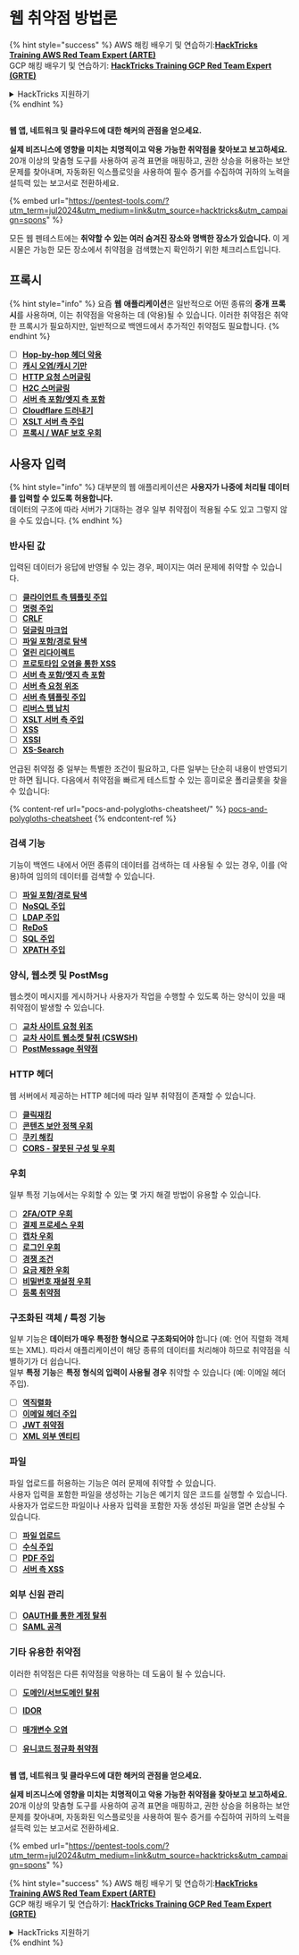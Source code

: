 # 웹 취약점 방법론

{% hint style="success" %}
AWS 해킹 배우기 및 연습하기:<img src="/.gitbook/assets/arte.png" alt="" data-size="line">[**HackTricks Training AWS Red Team Expert (ARTE)**](https://training.hacktricks.xyz/courses/arte)<img src="/.gitbook/assets/arte.png" alt="" data-size="line">\
GCP 해킹 배우기 및 연습하기: <img src="/.gitbook/assets/grte.png" alt="" data-size="line">[**HackTricks Training GCP Red Team Expert (GRTE)**<img src="/.gitbook/assets/grte.png" alt="" data-size="line">](https://training.hacktricks.xyz/courses/grte)

<details>

<summary>HackTricks 지원하기</summary>

* [**구독 계획**](https://github.com/sponsors/carlospolop) 확인하기!
* **💬 [**Discord 그룹**](https://discord.gg/hRep4RUj7f) 또는 [**텔레그램 그룹**](https://t.me/peass)에 참여하거나 **Twitter** 🐦 [**@hacktricks\_live**](https://twitter.com/hacktricks\_live)**를 팔로우하세요.**
* **[**HackTricks**](https://github.com/carlospolop/hacktricks) 및 [**HackTricks Cloud**](https://github.com/carlospolop/hacktricks-cloud) GitHub 리포지토리에 PR을 제출하여 해킹 트릭을 공유하세요.**

</details>
{% endhint %}

<figure><img src="/.gitbook/assets/pentest-tools.svg" alt=""><figcaption></figcaption></figure>

**웹 앱, 네트워크 및 클라우드에 대한 해커의 관점을 얻으세요.**

**실제 비즈니스에 영향을 미치는 치명적이고 악용 가능한 취약점을 찾아보고 보고하세요.** 20개 이상의 맞춤형 도구를 사용하여 공격 표면을 매핑하고, 권한 상승을 허용하는 보안 문제를 찾아내며, 자동화된 익스플로잇을 사용하여 필수 증거를 수집하여 귀하의 노력을 설득력 있는 보고서로 전환하세요.

{% embed url="https://pentest-tools.com/?utm_term=jul2024&utm_medium=link&utm_source=hacktricks&utm_campaign=spons" %}


모든 웹 펜테스트에는 **취약할 수 있는 여러 숨겨진 장소와 명백한 장소가 있습니다.** 이 게시물은 가능한 모든 장소에서 취약점을 검색했는지 확인하기 위한 체크리스트입니다.

## 프록시

{% hint style="info" %}
요즘 **웹** **애플리케이션**은 일반적으로 어떤 종류의 **중개** **프록시**를 사용하며, 이는 취약점을 악용하는 데 (악용)될 수 있습니다. 이러한 취약점은 취약한 프록시가 필요하지만, 일반적으로 백엔드에서 추가적인 취약점도 필요합니다.
{% endhint %}

* [ ] [**Hop-by-hop 헤더 악용**](abusing-hop-by-hop-headers.md)
* [ ] [**캐시 오염/캐시 기만**](cache-deception/)
* [ ] [**HTTP 요청 스머글링**](http-request-smuggling/)
* [ ] [**H2C 스머글링**](h2c-smuggling.md)
* [ ] [**서버 측 포함/엣지 측 포함**](server-side-inclusion-edge-side-inclusion-injection.md)
* [ ] [**Cloudflare 드러내기**](../network-services-pentesting/pentesting-web/uncovering-cloudflare.md)
* [ ] [**XSLT 서버 측 주입**](xslt-server-side-injection-extensible-stylesheet-language-transformations.md)
* [ ] [**프록시 / WAF 보호 우회**](proxy-waf-protections-bypass.md)

## **사용자 입력**

{% hint style="info" %}
대부분의 웹 애플리케이션은 **사용자가 나중에 처리될 데이터를 입력할 수 있도록 허용합니다.**\
데이터의 구조에 따라 서버가 기대하는 경우 일부 취약점이 적용될 수도 있고 그렇지 않을 수도 있습니다.
{% endhint %}

### **반사된 값**

입력된 데이터가 응답에 반영될 수 있는 경우, 페이지는 여러 문제에 취약할 수 있습니다.

* [ ] [**클라이언트 측 템플릿 주입**](client-side-template-injection-csti.md)
* [ ] [**명령 주입**](command-injection.md)
* [ ] [**CRLF**](crlf-0d-0a.md)
* [ ] [**덩글링 마크업**](dangling-markup-html-scriptless-injection/)
* [ ] [**파일 포함/경로 탐색**](file-inclusion/)
* [ ] [**열린 리다이렉트**](open-redirect.md)
* [ ] [**프로토타입 오염을 통한 XSS**](deserialization/nodejs-proto-prototype-pollution/#client-side-prototype-pollution-to-xss)
* [ ] [**서버 측 포함/엣지 측 포함**](server-side-inclusion-edge-side-inclusion-injection.md)
* [ ] [**서버 측 요청 위조**](ssrf-server-side-request-forgery/)
* [ ] [**서버 측 템플릿 주입**](ssti-server-side-template-injection/)
* [ ] [**리버스 탭 납치**](reverse-tab-nabbing.md)
* [ ] [**XSLT 서버 측 주입**](xslt-server-side-injection-extensible-stylesheet-language-transformations.md)
* [ ] [**XSS**](xss-cross-site-scripting/)
* [ ] [**XSSI**](xssi-cross-site-script-inclusion.md)
* [ ] [**XS-Search**](xs-search/)

언급된 취약점 중 일부는 특별한 조건이 필요하고, 다른 일부는 단순히 내용이 반영되기만 하면 됩니다. 다음에서 취약점을 빠르게 테스트할 수 있는 흥미로운 폴리글롯을 찾을 수 있습니다:

{% content-ref url="pocs-and-polygloths-cheatsheet/" %}
[pocs-and-polygloths-cheatsheet](pocs-and-polygloths-cheatsheet/)
{% endcontent-ref %}

### **검색 기능**

기능이 백엔드 내에서 어떤 종류의 데이터를 검색하는 데 사용될 수 있는 경우, 이를 (악용)하여 임의의 데이터를 검색할 수 있습니다.

* [ ] [**파일 포함/경로 탐색**](file-inclusion/)
* [ ] [**NoSQL 주입**](nosql-injection.md)
* [ ] [**LDAP 주입**](ldap-injection.md)
* [ ] [**ReDoS**](regular-expression-denial-of-service-redos.md)
* [ ] [**SQL 주입**](sql-injection/)
* [ ] [**XPATH 주입**](xpath-injection.md)

### **양식, 웹소켓 및 PostMsg**

웹소켓이 메시지를 게시하거나 사용자가 작업을 수행할 수 있도록 하는 양식이 있을 때 취약점이 발생할 수 있습니다.

* [ ] [**교차 사이트 요청 위조**](csrf-cross-site-request-forgery.md)
* [ ] [**교차 사이트 웹소켓 탈취 (CSWSH)**](websocket-attacks.md)
* [ ] [**PostMessage 취약점**](postmessage-vulnerabilities/)

### **HTTP 헤더**

웹 서버에서 제공하는 HTTP 헤더에 따라 일부 취약점이 존재할 수 있습니다.

* [ ] [**클릭재킹**](clickjacking.md)
* [ ] [**콘텐츠 보안 정책 우회**](content-security-policy-csp-bypass/)
* [ ] [**쿠키 해킹**](hacking-with-cookies/)
* [ ] [**CORS - 잘못된 구성 및 우회**](cors-bypass.md)

### **우회**

일부 특정 기능에서는 우회할 수 있는 몇 가지 해결 방법이 유용할 수 있습니다.

* [ ] [**2FA/OTP 우회**](2fa-bypass.md)
* [ ] [**결제 프로세스 우회**](bypass-payment-process.md)
* [ ] [**캡차 우회**](captcha-bypass.md)
* [ ] [**로그인 우회**](login-bypass/)
* [ ] [**경쟁 조건**](race-condition.md)
* [ ] [**요금 제한 우회**](rate-limit-bypass.md)
* [ ] [**비밀번호 재설정 우회**](reset-password.md)
* [ ] [**등록 취약점**](registration-vulnerabilities.md)

### **구조화된 객체 / 특정 기능**

일부 기능은 **데이터가 매우 특정한 형식으로 구조화되어야** 합니다 (예: 언어 직렬화 객체 또는 XML). 따라서 애플리케이션이 해당 종류의 데이터를 처리해야 하므로 취약점을 식별하기가 더 쉽습니다.\
일부 **특정 기능**은 **특정 형식의 입력이 사용될 경우** 취약할 수 있습니다 (예: 이메일 헤더 주입).

* [ ] [**역직렬화**](deserialization/)
* [ ] [**이메일 헤더 주입**](email-injections.md)
* [ ] [**JWT 취약점**](hacking-jwt-json-web-tokens.md)
* [ ] [**XML 외부 엔티티**](xxe-xee-xml-external-entity.md)

### 파일

파일 업로드를 허용하는 기능은 여러 문제에 취약할 수 있습니다.\
사용자 입력을 포함한 파일을 생성하는 기능은 예기치 않은 코드를 실행할 수 있습니다.\
사용자가 업로드한 파일이나 사용자 입력을 포함한 자동 생성된 파일을 열면 손상될 수 있습니다.

* [ ] [**파일 업로드**](file-upload/)
* [ ] [**수식 주입**](formula-csv-doc-latex-ghostscript-injection.md)
* [ ] [**PDF 주입**](xss-cross-site-scripting/pdf-injection.md)
* [ ] [**서버 측 XSS**](xss-cross-site-scripting/server-side-xss-dynamic-pdf.md)

### **외부 신원 관리**

* [ ] [**OAUTH를 통한 계정 탈취**](oauth-to-account-takeover.md)
* [ ] [**SAML 공격**](saml-attacks/)

### **기타 유용한 취약점**

이러한 취약점은 다른 취약점을 악용하는 데 도움이 될 수 있습니다.

* [ ] [**도메인/서브도메인 탈취**](domain-subdomain-takeover.md)
* [ ] [**IDOR**](idor.md)
* [ ] [**매개변수 오염**](parameter-pollution.md)
* [ ] [**유니코드 정규화 취약점**](unicode-injection/)


<figure><img src="/.gitbook/assets/pentest-tools.svg" alt=""><figcaption></figcaption></figure>

**웹 앱, 네트워크 및 클라우드에 대한 해커의 관점을 얻으세요.**

**실제 비즈니스에 영향을 미치는 치명적이고 악용 가능한 취약점을 찾아보고 보고하세요.** 20개 이상의 맞춤형 도구를 사용하여 공격 표면을 매핑하고, 권한 상승을 허용하는 보안 문제를 찾아내며, 자동화된 익스플로잇을 사용하여 필수 증거를 수집하여 귀하의 노력을 설득력 있는 보고서로 전환하세요.

{% embed url="https://pentest-tools.com/?utm_term=jul2024&utm_medium=link&utm_source=hacktricks&utm_campaign=spons" %}


{% hint style="success" %}
AWS 해킹 배우기 및 연습하기:<img src="/.gitbook/assets/arte.png" alt="" data-size="line">[**HackTricks Training AWS Red Team Expert (ARTE)**](https://training.hacktricks.xyz/courses/arte)<img src="/.gitbook/assets/arte.png" alt="" data-size="line">\
GCP 해킹 배우기 및 연습하기: <img src="/.gitbook/assets/grte.png" alt="" data-size="line">[**HackTricks Training GCP Red Team Expert (GRTE)**<img src="/.gitbook/assets/grte.png" alt="" data-size="line">](https://training.hacktricks.xyz/courses/grte)

<details>

<summary>HackTricks 지원하기</summary>

* [**구독 계획**](https://github.com/sponsors/carlospolop) 확인하기!
* **💬 [**Discord 그룹**](https://discord.gg/hRep4RUj7f) 또는 [**텔레그램 그룹**](https://t.me/peass)에 참여하거나 **Twitter** 🐦 [**@hacktricks\_live**](https://twitter.com/hacktricks\_live)**를 팔로우하세요.**
* **[**HackTricks**](https://github.com/carlospolop/hacktricks) 및 [**HackTricks Cloud**](https://github.com/carlospolop/hacktricks-cloud) GitHub 리포지토리에 PR을 제출하여 해킹 트릭을 공유하세요.**

</details>
{% endhint %}
